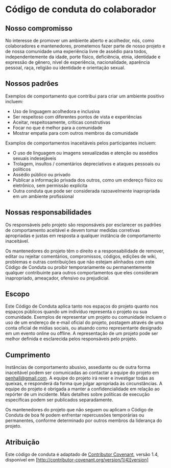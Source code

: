 # Código de conduta do colaborador

## Nosso compromisso

No interesse de promover um ambiente aberto e acolhedor, nós, como colaboradores e mantenedores, prometemos fazer parte de nosso projeto e de nossa comunidade uma experiência livre de assédio para todos, independentemente da idade, porte físico, deficiência, etnia, identidade e expressão de gênero, nível de experiência, nacionalidade, aparência pessoal, raça, religião ou identidade e orientação sexual.

## Nossos padrões

Exemplos de comportamento que contribui para criar um ambiente positivo incluem:

* Uso de linguagem acolhedora e inclusiva
* Ser respeitoso com diferentes pontos de vista e experiências
* Aceitar, respeitosamente, críticas construtivas
* Focar no que é melhor para a comunidade
* Mostrar empatia para com outros membros da comunidade

Examplos de comportamentos inaceitáveis pelos participantes incluem:

* O uso de linguagem ou imagens sexualizadas e atenção ou assédios sexuais indesejáveis 
* Trolagem, insultos / comentários depreciativos e ataques pessoais ou políticos
* Assédio público ou privado
* Publicar a informação privada dos outros, como um endereço físico ou eletrônico, sem permissão explícita
* Outra conduta que  pode ser considerada razoavelmente inapropriada em um ambiente profissional

## Nossas responsabilidades

Os responsáveis pelo projeto são responsáveis por esclarecer os padrões de comportamento aceitável e devem tomar medidas corretivas apropriadas e justas em resposta a qualquer instância de comportamento inaceitável.

Os mantenedores do projeto têm o direito e a responsabilidade de remover, editar ou rejeitar comentários, compromissos, códigos, edições de wiki, problemas e outras contribuições que não estejam alinhados com este Código de Conduta ou proibir temporariamente ou permanentemente qualquer contribuinte para outros comportamentos que eles consideram inapropriado, ameaçador, ofensivo ou prejudicial.


## Escopo

Este Código de Conduta aplica tanto nos espaços do projeto quanto nos espaços públicos quando um indivíduo representa o projeto ou sua comunidade. Exemplos de representar um projeto ou comunidade incluem o uso de um endereço de e-mail oficial do projeto, postagem através de uma conta oficial de mídias sociais, ou atuando como representante designado em um evento online ou offline. A representação de um projeto pode ser melhor definida e esclarecida pelos responsáveis pelo projeto.

## Cumprimento

Instâncias de comportamento abusivo, assediante ou de outra forma inaceitável podem ser comunicadas ao contactar a equipe do projeto em penhall@gmail.com. A equipe do projeto irá rever e investigar todas as queixas, e responderá da forma que julgar apropriada às circunstâncias. A equipe do projeto é obrigada a manter a confidencialidade em relação ao repórter de um incidente. Mais detalhes sobre políticas de execução específicas podem ser publicados separadamente.

Os mantenedores do projeto que não seguem ou aplicam o Código de Conduta de boa fé podem enfrentar repercussões temporárias ou permanentes, conforme determinado por outros membros da liderança do projeto.

## Atribuição

Este código de conduta é adaptado de [Contributor Covenant][homepage], versão 1.4, disponível em [http://contributor-covenant.org/version/1/4][version]

[homepage]: http://contributor-covenant.org
[version]: http://contributor-covenant.org/version/1/4/
